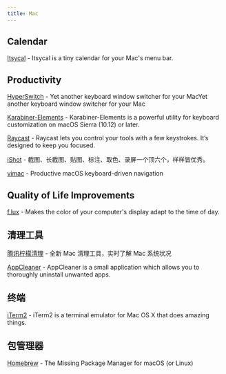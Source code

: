 ```yaml
---
title: Mac
---
```


## Calendar

[Itsycal](https://github.com/sfsam/Itsycal) - Itsycal is a tiny calendar for your Mac's menu bar.

## Productivity

[HyperSwitch](https://bahoom.com/hyperswitch) - Yet another keyboard window switcher for your MacYet another keyboard window switcher for your Mac

[Karabiner-Elements](https://karabiner-elements.pqrs.org/) - Karabiner-Elements is a powerful utility for keyboard customization on macOS Sierra (10.12) or later.

[Raycast](https://raycast.com/) - Raycast lets you control your tools with a few keystrokes. It’s designed to keep you focused.

[iShot](https://www.better365.cn/ishot.html) - 截图、长截图、贴图、标注、取色、录屏一个顶六个，样样皆优秀。

[vimac](https://vimacapp.com/) - Productive macOS keyboard-driven navigation

## Quality of Life Improvements

[f.lux](https://justgetflux.com/) - Makes the color of your computer's display adapt to the time of day.

## 清理工具

[腾讯柠檬清理](https://lemon.qq.com/) - 全新 Mac 清理工具，实时了解 Mac 系统状况

[AppCleaner](https://freemacsoft.net/appcleaner/) - AppCleaner is a small application which allows you to thoroughly uninstall unwanted apps.

## 终端

[iTerm2](https://iterm2.com/) - iTerm2 is a terminal emulator for Mac OS X that does amazing things.

## 包管理器

[Homebrew](https://brew.sh/) - The Missing Package Manager for macOS (or Linux)
